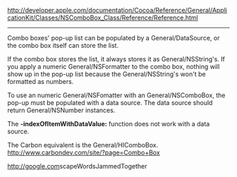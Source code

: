 http://developer.apple.com/documentation/Cocoa/Reference/General/ApplicationKit/Classes/NSComboBox_Class/Reference/Reference.html

----

Combo boxes' pop-up list can be populated by a General/DataSource, or the combo box itself can store the list.

If the combo box stores the list, it always stores it as General/NSString's. If you apply a numeric General/NSFormatter to the combo box, nothing will show up in the pop-up list because the General/NSString's won't be formatted as numbers.

To use an numeric General/NSFomatter with an General/NSComboBox, the pop-up must be populated with a data source. The data source should return General/NSNumber instances.

The **-indexOfItemWithDataValue:** function does not work with a data source.

The Carbon equivalent is the General/HIComboBox. http://www.carbondev.com/site/?page=Combo+Box

http://google.com<nowiki/>scapeWordsJammedTogether